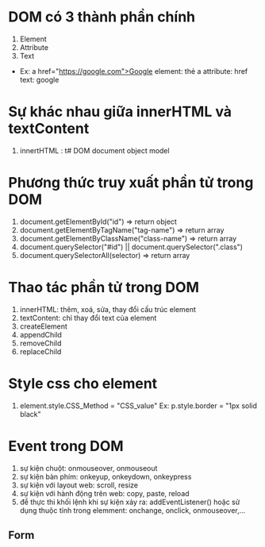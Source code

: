 # DOM có 3 thành phần chính
1. Element
2. Attribute
3. Text

- Ex: a href="https://google.com">Google
element: thẻ a
attribute: href
text: google

# Sự khác nhau giữa innerHTML và textContent
1. innertHTML : t# DOM document object model

# Phương thức truy xuất phần tử trong DOM
1. document.getElementById("id") => return object
2. document.getElementByTagName("tag-name") => return array
3. document.getElementByClassName("class-name") => return array
4. document.querySelector("#id") || document.querySelector(".class")
5. document.querySelectorAll(selector) => return array


# Thao tác phần tử trong DOM
1. innerHTML: thêm, xoá, sửa, thay đổi cấu trúc element
2. textContent: chỉ thay đổi text của element
3. createElement
4. appendChild
5. removeChild
6. replaceChild

# Style css cho element
1. element.style.CSS_Method = "CSS_value"
Ex: p.style.border = "1px solid black"

# Event trong DOM
1. sự kiện chuột: onmouseover, onmouseout
2. sự kiện bàn phím: onkeyup, onkeydown, onkeypress
3. sự kiện với layout web: scroll, resize
4. sự kiện với hành động trên web: copy, paste, reload
5. để thực thi khối lệnh khi sự kiện xảy ra: addEventListener() hoặc sử dụng thuộc tính trong elemment: onchange, onclick, onmouseover,...
   
## Form
